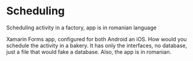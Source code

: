 # Scheduling
Scheduling activity in a factory, app is in romanian language

Xamarin Forms app, configured for both Android an iOS.
How would you schedule the activity in a bakery. It has only the interfaces, no database, just a file that would fake a database. Also, the app is in romanian.
